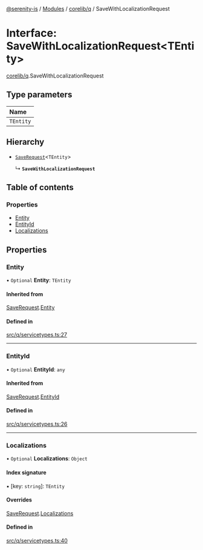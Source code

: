 [@serenity-is](../README.md) / [Modules](../modules.md) / [corelib/q](../modules/corelib_q.md) / SaveWithLocalizationRequest

# Interface: SaveWithLocalizationRequest<TEntity\>

[corelib/q](../modules/corelib_q.md).SaveWithLocalizationRequest

## Type parameters

| Name |
| :------ |
| `TEntity` |

## Hierarchy

- [`SaveRequest`](corelib_q.SaveRequest.md)<`TEntity`\>

  ↳ **`SaveWithLocalizationRequest`**

## Table of contents

### Properties

- [Entity](corelib_q.SaveWithLocalizationRequest.md#entity)
- [EntityId](corelib_q.SaveWithLocalizationRequest.md#entityid)
- [Localizations](corelib_q.SaveWithLocalizationRequest.md#localizations)

## Properties

### Entity

• `Optional` **Entity**: `TEntity`

#### Inherited from

[SaveRequest](corelib_q.SaveRequest.md).[Entity](corelib_q.SaveRequest.md#entity)

#### Defined in

[src/q/servicetypes.ts:27](https://github.com/serenity-is/serenity/blob/master/packages/corelib/src/q/servicetypes.ts#L27)

___

### EntityId

• `Optional` **EntityId**: `any`

#### Inherited from

[SaveRequest](corelib_q.SaveRequest.md).[EntityId](corelib_q.SaveRequest.md#entityid)

#### Defined in

[src/q/servicetypes.ts:26](https://github.com/serenity-is/serenity/blob/master/packages/corelib/src/q/servicetypes.ts#L26)

___

### Localizations

• `Optional` **Localizations**: `Object`

#### Index signature

▪ [key: `string`]: `TEntity`

#### Overrides

[SaveRequest](corelib_q.SaveRequest.md).[Localizations](corelib_q.SaveRequest.md#localizations)

#### Defined in

[src/q/servicetypes.ts:40](https://github.com/serenity-is/serenity/blob/master/packages/corelib/src/q/servicetypes.ts#L40)
